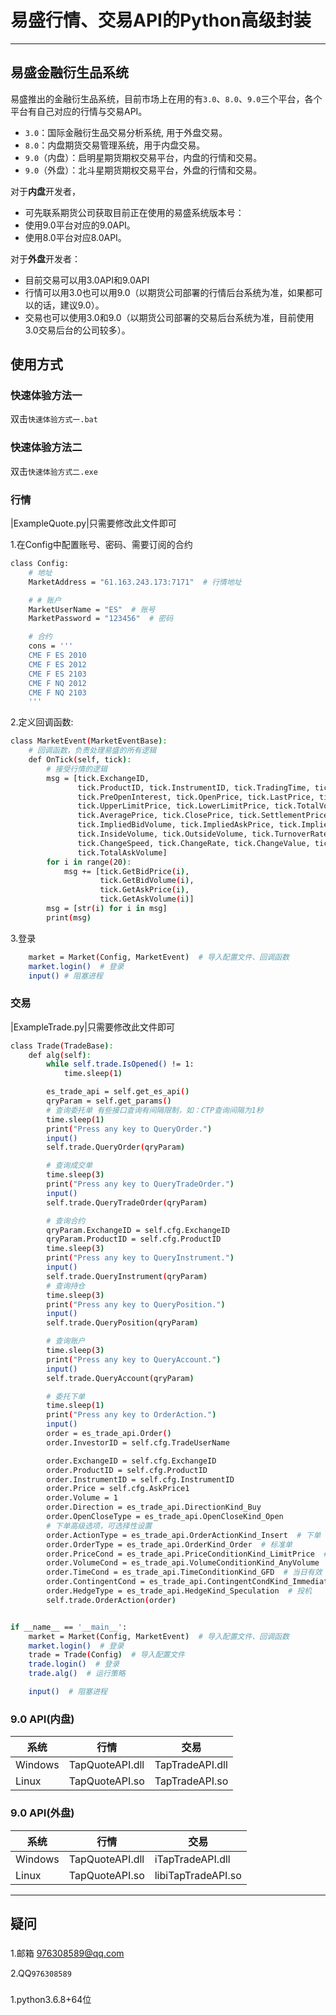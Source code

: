 # 易盛行情、交易API的Python高级封装

-----


## 易盛金融衍生品系统

易盛推出的金融衍生品系统，目前市场上在用的有`3.0`、`8.0`、`9.0`三个平台，各个平台有自己对应的行情与交易API。

- `3.0`：国际金融衍生品交易分析系统, 用于外盘交易。
- `8.0`：内盘期货交易管理系统，用于内盘交易。
- `9.0`（内盘）：启明星期货期权交易平台，内盘的行情和交易。
- `9.0`（外盘）：北斗星期货期权交易平台，外盘的行情和交易。


对于**内盘**开发者，
- 可先联系期货公司获取目前正在使用的易盛系统版本号：
 - 使用9.0平台对应的9.0API。
 - 使用8.0平台对应8.0API。

对于**外盘**开发者：
- 目前交易可以用3.0API和9.0API
- 行情可以用3.0也可以用9.0（以期货公司部署的行情后台系统为准，如果都可以的话，建议9.0）。
- 交易也可以使用3.0和9.0（以期货公司部署的交易后台系统为准，目前使用3.0交易后台的公司较多）。
## 使用方式
### 快速体验方法一
双击`快速体验方式一.bat`

### 快速体验方法二
双击`快速体验方式二.exe`

### 行情
|ExampleQuote.py|只需要修改此文件即可

1.在Config中配置账号、密码、需要订阅的合约
```bash
class Config:
    # 地址
    MarketAddress = "61.163.243.173:7171"  # 行情地址

    # # 账户
    MarketUserName = "ES"  # 账号
    MarketPassword = "123456"  # 密码

    # 合约
    cons = '''
    CME F ES 2010
    CME F ES 2012
    CME F ES 2103
    CME F NQ 2012
    CME F NQ 2103
    '''
```
2.定义回调函数:
```bash
class MarketEvent(MarketEventBase):
    # 回调函数，负责处理易盛的所有逻辑
    def OnTick(self, tick):
        # 接受行情的逻辑
        msg = [tick.ExchangeID,
               tick.ProductID, tick.InstrumentID, tick.TradingTime, tick.PreClosePrice, tick.PreSettlementPrice,
               tick.PreOpenInterest, tick.OpenPrice, tick.LastPrice, tick.HighestPrice, tick.LowestPrice, 0, 0,
               tick.UpperLimitPrice, tick.LowerLimitPrice, tick.TotalVolume, tick.TotalTurnover, tick.OpenInterest,
               tick.AveragePrice, tick.ClosePrice, tick.SettlementPrice, tick.LastVolume, tick.ImpliedBidPrice,
               tick.ImpliedBidVolume, tick.ImpliedAskPrice, tick.ImpliedAskVolume, tick.PreDelta, tick.CurrDelta,
               tick.InsideVolume, tick.OutsideVolume, tick.TurnoverRate, 0, 0, 0, 0, tick.OpenInterest,
               tick.ChangeSpeed, tick.ChangeRate, tick.ChangeValue, tick.Swing, tick.TotalBidVolume,
               tick.TotalAskVolume]
        for i in range(20):
            msg += [tick.GetBidPrice(i),
                    tick.GetBidVolume(i),
                    tick.GetAskPrice(i),
                    tick.GetAskVolume(i)]
        msg = [str(i) for i in msg]
        print(msg)
```
3.登录
```bash
    market = Market(Config, MarketEvent)  # 导入配置文件、回调函数
    market.login()  # 登录
    input() # 阻塞进程
```

### 交易
|ExampleTrade.py|只需要修改此文件即可
```bash
class Trade(TradeBase):
    def alg(self):
        while self.trade.IsOpened() != 1:
            time.sleep(1)

        es_trade_api = self.get_es_api()
        qryParam = self.get_params()
        # 查询委托单 有些接口查询有间隔限制，如：CTP查询间隔为1秒
        time.sleep(1)
        print("Press any key to QueryOrder.")
        input()
        self.trade.QueryOrder(qryParam)

        # 查询成交单
        time.sleep(3)
        print("Press any key to QueryTradeOrder.")
        input()
        self.trade.QueryTradeOrder(qryParam)

        # 查询合约
        qryParam.ExchangeID = self.cfg.ExchangeID
        qryParam.ProductID = self.cfg.ProductID
        time.sleep(3)
        print("Press any key to QueryInstrument.")
        input()
        self.trade.QueryInstrument(qryParam)
        # 查询持仓
        time.sleep(3)
        print("Press any key to QueryPosition.")
        input()
        self.trade.QueryPosition(qryParam)

        # 查询账户
        time.sleep(3)
        print("Press any key to QueryAccount.")
        input()
        self.trade.QueryAccount(qryParam)

        # 委托下单
        time.sleep(1)
        print("Press any key to OrderAction.")
        input()
        order = es_trade_api.Order()
        order.InvestorID = self.cfg.TradeUserName

        order.ExchangeID = self.cfg.ExchangeID
        order.ProductID = self.cfg.ProductID
        order.InstrumentID = self.cfg.InstrumentID
        order.Price = self.cfg.AskPrice1
        order.Volume = 1
        order.Direction = es_trade_api.DirectionKind_Buy
        order.OpenCloseType = es_trade_api.OpenCloseKind_Open
        # 下单高级选项，可选择性设置
        order.ActionType = es_trade_api.OrderActionKind_Insert  # 下单
        order.OrderType = es_trade_api.OrderKind_Order  # 标准单
        order.PriceCond = es_trade_api.PriceConditionKind_LimitPrice  # 限价
        order.VolumeCond = es_trade_api.VolumeConditionKind_AnyVolume  # 任意数量
        order.TimeCond = es_trade_api.TimeConditionKind_GFD  # 当日有效
        order.ContingentCond = es_trade_api.ContingentCondKind_Immediately  # 立即
        order.HedgeType = es_trade_api.HedgeKind_Speculation  # 投机
        self.trade.OrderAction(order)


if __name__ == '__main__':
    market = Market(Config, MarketEvent)  # 导入配置文件、回调函数
    market.login()  # 登录
    trade = Trade(Config)  # 导入配置文件
    trade.login()  # 登录
    trade.alg()  # 运行策略

    input()  # 阻塞进程
```

### 9.0 API(内盘)
|系统|行情|交易|
|--|--|--|
|Windows|TapQuoteAPI.dll|TapTradeAPI.dll|
|Linux|TapQuoteAPI.so|TapTradeAPI.so|

### 9.0 API(外盘)
|系统|行情|交易|
|--|--|--|
|Windows|TapQuoteAPI.dll|iTapTradeAPI.dll|
|Linux|TapQuoteAPI.so|libiTapTradeAPI.so|


------

## 疑问
### 

1.邮箱 976308589@qq.com

2.QQ`976308589`

### 

1.python3.6.8+64位

